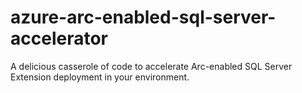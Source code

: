# azure-arc-enabled-sql-server-accelerator
A delicious casserole of code to accelerate Arc-enabled SQL Server Extension deployment in your environment.
